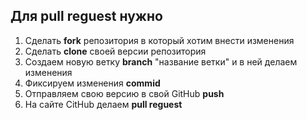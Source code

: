 ## Для pull reguest нужно

1. Сделать __fork__ репозитория в который хотим внести изменения
2. Сделать __clone__ своей версии репозитория
3. Создаем новую ветку __branch__ "название ветки" и в ней делаем изменения
4. Фиксируем изменения __commid__
5. Отправляем свою версию в свой GitHub __push__
6. На сайте CitHub делаем __pull reguest__
